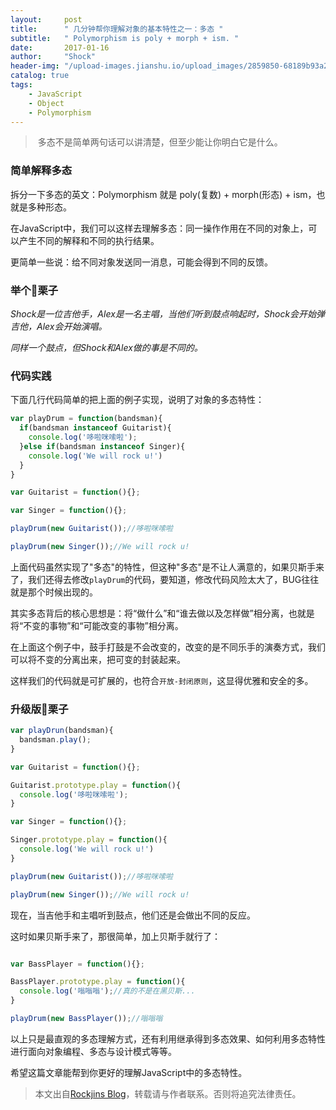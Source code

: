 ```yaml
---
layout:     post
title:      " 几分钟帮你理解对象的基本特性之一：多态 "
subtitle:   " Polymorphism is poly + morph + ism. "
date:       2017-01-16
author:     "Shock"
header-img: "/upload-images.jianshu.io/upload_images/2859850-68189b93a2e0f6a7.jpg?imageMogr2/auto-orient/strip%7CimageView2/2/w/1240"
catalog: true
tags:
    - JavaScript
    - Object
    - Polymorphism
---
```


>  多态不是简单两句话可以讲清楚，但至少能让你明白它是什么。

### 简单解释多态

拆分一下多态的英文：Polymorphism 就是 poly(复数) + morph(形态) + ism，也就是多种形态。

在JavaScript中，我们可以这样去理解多态：同一操作作用在不同的对象上，可以产生不同的解释和不同的执行结果。

更简单一些说：给不同对象发送同一消息，可能会得到不同的反馈。

### 举个🌰栗子

*Shock是一位吉他手，Alex是一名主唱，当他们听到鼓点响起时，Shock会开始弹吉他，Alex会开始演唱。*

*同样一个鼓点，但Shock和Alex做的事是不同的。*

### 代码实践

下面几行代码简单的把上面的例子实现，说明了对象的多态特性：

```javascript
var playDrum = function(bandsman){
  if(bandsman instanceof Guitarist){
    console.log('哆啦咪嗦啦');
  }else if(bandsman instanceof Singer){
    console.log('We will rock u!')
  }
}

var Guitarist = function(){};

var Singer = function(){};

playDrum(new Guitarist());//哆啦咪嗦啦

playDrum(new Singer());//We will rock u!
```

上面代码虽然实现了"多态"的特性，但这种"多态"是不让人满意的，如果贝斯手来了，我们还得去修改`playDrum`的代码，要知道，修改代码风险太大了，BUG往往就是那个时候出现的。

其实多态背后的核心思想是：将“做什么”和“谁去做以及怎样做”相分离，也就是将“不变的事物”和“可能改变的事物”相分离。

在上面这个例子中，鼓手打鼓是不会改变的，改变的是不同乐手的演奏方式，我们可以将不变的分离出来，把可变的封装起来。

这样我们的代码就是可扩展的，也符合`开放-封闭原则`，这显得优雅和安全的多。

### 升级版🌰栗子

```javascript
var playDrun(bandsman){
  bandsman.play();
}

var Guitarist = function(){};

Guitarist.prototype.play = function(){
  console.log('哆啦咪嗦啦');
}

var Singer = function(){};

Singer.prototype.play = function(){
  console.log('We will rock u!')
}

playDrum(new Guitarist());//哆啦咪嗦啦

playDrum(new Singer());//We will rock u!

```

现在，当吉他手和主唱听到鼓点，他们还是会做出不同的反应。

这时如果贝斯手来了，那很简单，加上贝斯手就行了：

```javascript

var BassPlayer = function(){};

BassPlayer.prototype.play = function(){
  console.log('嗡嗡嗡');//真的不是在黑贝斯...
}

playDrum(new BassPlayer());//嗡嗡嗡
```

以上只是最直观的多态理解方式，还有利用继承得到多态效果、如何利用多态特性进行面向对象编程、多态与设计模式等等。

希望这篇文章能帮到你更好的理解JavaScript中的多态特性。

> 本文出自[Rockjins Blog](https://rockjins.github.io)，转载请与作者联系。否则将追究法律责任。
